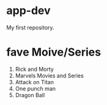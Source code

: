 # app-dev
My first repository.

# fave Moive/Series
1. Rick and Morty
2. Marvels Movies and Series
3. Attack on Titan
4. One punch man
5. Dragon Ball
